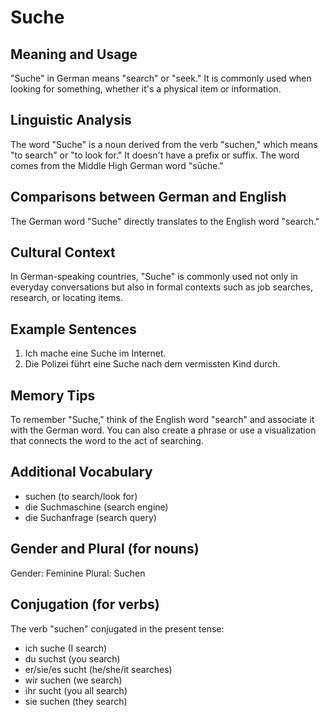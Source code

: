 # Suche
## Meaning and Usage
"Suche" in German means "search" or "seek." It is commonly used when looking for something, whether it's a physical item or information.

## Linguistic Analysis
The word "Suche" is a noun derived from the verb "suchen," which means "to search" or "to look for." It doesn't have a prefix or suffix. The word comes from the Middle High German word "sūche."

## Comparisons between German and English
The German word "Suche" directly translates to the English word "search."

## Cultural Context
In German-speaking countries, "Suche" is commonly used not only in everyday conversations but also in formal contexts such as job searches, research, or locating items.

## Example Sentences
1. Ich mache eine Suche im Internet.
2. Die Polizei führt eine Suche nach dem vermissten Kind durch.

## Memory Tips
To remember "Suche," think of the English word "search" and associate it with the German word. You can also create a phrase or use a visualization that connects the word to the act of searching.

## Additional Vocabulary
- suchen (to search/look for)
- die Suchmaschine (search engine)
- die Suchanfrage (search query)

## Gender and Plural (for nouns)
Gender: Feminine
Plural: Suchen

## Conjugation (for verbs)
The verb "suchen" conjugated in the present tense:
- ich suche (I search)
- du suchst (you search)
- er/sie/es sucht (he/she/it searches)
- wir suchen (we search)
- ihr sucht (you all search)
- sie suchen (they search)